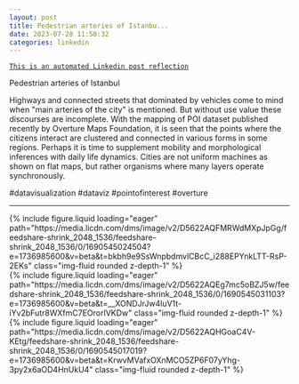 ```yaml
---
layout: post
title: Pedestrian arteries of Istanbu...
date: 2023-07-28 11:50:32
categories: linkedin
---
```


[`This is an automated Linkedin post reflection`](https://www.linkedin.com/feed/update/urn:li:activity:7090659793807298560)

Pedestrian arteries of Istanbul

Highways and connected streets that dominated by vehicles come to mind when "main arteries of the city" is mentioned. But without use value these discourses are incomplete. With the mapping of POI dataset published recently by Overture Maps Foundation, it is seen that the points where the citizens interact are clustered and connected in various forms in some regions. Perhaps it is time to supplement mobility and morphological inferences with daily life dynamics. Cities are not uniform machines as shown on flat maps, but rather organisms where many layers operate synchronously.

#datavisualization #dataviz #pointofinterest #overture


<hr>


<div class="row mt-3 d-flex justify-content-center align-items-center">

<div class="col-sm mt-3 mt-md-0">{% include figure.liquid loading="eager" path="https://media.licdn.com/dms/image/v2/D5622AQFMRWdMXpJpGg/feedshare-shrink_2048_1536/feedshare-shrink_2048_1536/0/1690545024504?e=1736985600&v=beta&t=bkbh9e9SsWnpbdmvlCBcC_i288EPYnkLTT-RsP-2EKs" class="img-fluid rounded z-depth-1" %}</div>
<div class="col-sm mt-3 mt-md-0">{% include figure.liquid loading="eager" path="https://media.licdn.com/dms/image/v2/D5622AQEg7mc5oBZJ5w/feedshare-shrink_2048_1536/feedshare-shrink_2048_1536/0/1690545031103?e=1736985600&v=beta&t=__XONDJrJw4luV1t-iYv2bFutr8WXfmC7EOrorIVKDw" class="img-fluid rounded z-depth-1" %}</div>
<div class="col-sm mt-3 mt-md-0">{% include figure.liquid loading="eager" path="https://media.licdn.com/dms/image/v2/D5622AQHGoaC4V-KEtg/feedshare-shrink_2048_1536/feedshare-shrink_2048_1536/0/1690545017019?e=1736985600&v=beta&t=KrwvMVafxOXnMCO5ZP6F07yYhg-3py2x6aOD4HnUkU4" class="img-fluid rounded z-depth-1" %}</div>

</div>
